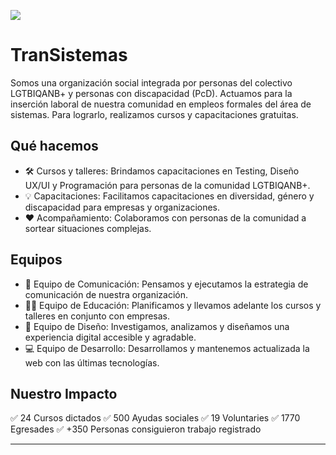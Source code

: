 <img src="https://transistemas.org/static/media/img_transistemas.23be2ab795cbf682ddef134610a68815.svg"></img>

# TranSistemas
Somos una organización social integrada por personas del colectivo LGTBIQANB+ y personas con discapacidad (PcD).
Actuamos para la inserción laboral de nuestra comunidad en empleos formales del área de sistemas. Para lograrlo, realizamos cursos y capacitaciones gratuitas.

## Qué hacemos
- 🛠️ Cursos y talleres: Brindamos capacitaciones en Testing, Diseño UX/UI y Programación para personas de la comunidad LGTBIQANB+.
- 💡 Capacitaciones: Facilitamos capacitaciones en diversidad, género y discapacidad para empresas y organizaciones.
- ❤️ Acompañamiento: Colaboramos con personas de la comunidad a sortear situaciones complejas.

## Equipos
- 📢 Equipo de Comunicación: Pensamos y ejecutamos la estrategia de comunicación de nuestra organización.
- 👩‍🏫 Equipo de Educación: Planificamos y llevamos adelante los cursos y talleres en conjunto con empresas.
- 🎨 Equipo de Diseño: Investigamos, analizamos y diseñamos una experiencia digital accesible y agradable.
- 💻 Equipo de Desarrollo: Desarrollamos y mantenemos actualizada la web con las últimas tecnologías.

## Nuestro Impacto
✅ 24 Cursos dictados
✅ 500 Ayudas sociales
✅ 19 Voluntaries
✅ 1770 Egresades
✅ +350 Personas consiguieron trabajo registrado

___


